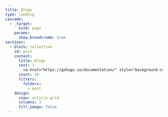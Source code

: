 ```yaml
---
title: Blogs
type: landing
cascade:
  - _target:
      kind: page
    params:
      show_breadcrumb: true
sections:
  - block: collection
    id: post
    content:
      title: Blogs
      text: |
        <a href="https://gohugo.io/documentation/" style="background-color: #32CD32; color: #fff; padding: 2px 4px; border-radius: 3px; text-decoration: none;">#FinancialProduct</a>
      count: 20
      filters:
        folders:
          - post
    design:
      view: article-grid
      columns: 3
      fill_image: false
---
```

